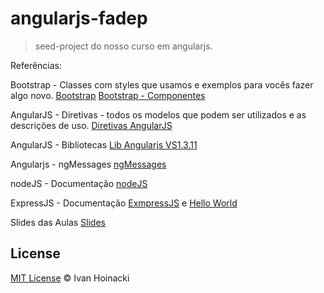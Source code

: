 # angularjs-fadep

> seed-project do nosso curso em angularjs.


Referências:

Bootstrap - Classes com styles que usamos e exemplos para vocês fazer algo novo.
[Bootstrap](http://getbootstrap.com/)
[Bootstrap - Componentes](http://getbootstrap.com/components/)

AngularJS -  Diretivas - todos os modelos que podem ser utilizados e as descrições de uso.
[Diretivas AngularJS](https://docs.angularjs.org/api/ng/directive)

AngularJS - Bibliotecas
[Lib Angularjs VS1.3.11](https://code.angularjs.org/1.3.11/)

Angularjs - ngMessages
[ngMessages](https://docs.angularjs.org/api/ngMessages/directive/ngMessages)

nodeJS - Documentação
[nodeJS](https://nodejs.org/en/download/package-manager/)

ExpressJS - Documentação
[ExmpressJS](https://expressjs.com/)
e 
[Hello World](https://expressjs.com/en/starter/hello-world.html)

Slides das Aulas
[Slides](http://slides.com/ivanhoinacki/oficina-angularjs)

## License

[MIT License](http://ivanhoinacki.mit-license.org/) © Ivan Hoinacki
